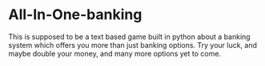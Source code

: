 # All-In-One-banking
This is supposed to be a text based game built in python about a banking system which offers you more than just banking options.
Try your luck, and maybe double your money, and many more options yet to come.